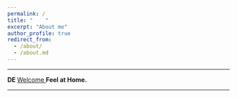 ```yaml
---
permalink: /
title: "    " 
excerpt: "About me"
author_profile: true
redirect_from: 
  - /about/
  - /about.md
---
```









<hr style="height:2px;border-width:0;color:gray;background-color:gray">



<b> DE </b>  <a href=" https://phdcsseiden.github.io/Duty/ ">  Welcome  </a>  <b> Feel at Home. </b>



<hr style="height:2px;border-width:0;color:gray;background-color:gray">














                                 
                                 
                                 
                                 
                                 
                                

